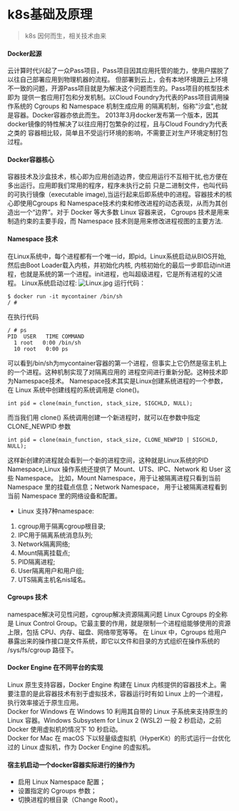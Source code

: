 # k8s基础及原理
> k8s 因何而生，相关技术由来

#### Docker起源
云计算时代兴起了一众Pass项目，Pass项目因其应用托管的能力，使用户摆脱了以往自己部署应用到物理机器的流程。
但部署到云上，会有本地环境跟云上环境不一致的问题，开源Pass项目就是为解决这个问题而生的。Pass项目的核型技术即为
提供一套应用打包和分发机制。以Cloud Foundry为代表的Pass项目调用操作系统的 Cgroups 和 Namespace 机制生成应用
的隔离机制，俗称"沙盒",也就是容器。Docker容器亦依此而生。
2013年3月docker发布第一个版本，因其docker镜像的特性解决了以往应用打包繁杂的过程，且与Cloud Foundry为代表之类的
容器相比较，简单且不受运行环境的影响，不需要正对生产环境定制打包过程。

#### Docker容器核心
容器技术及沙盒技术，核心即为应用创造边界，使应用运行不互相干扰,也方便在多出运行。应用即我们常用的程序，程序未执行之前
只是二进制文件，也叫代码的可执行镜像（executable image),当运行起来后即系统中的进程。容器技术的核心即使用Cgroups 
和 Namespace技术约束和修改进程的动态表现，从而为其创造出一个“边界”。对于 Docker 等大多数 Linux 容器来说，
Cgroups 技术是用来制造约束的主要手段，而 Namespace 技术则是用来修改进程视图的主要方法.

#### Namespace 技术
在Linux系统中，每个进程都有一个唯一id，即pid。Linux系统启动从BIOS开始,然后由Boot Loader载入内核，并初始化内核,
内核初始化的最后一步即启动init进程，也就是系统的第一个进程。init进程，也叫超级进程，它是所有进程的父进程。
Linux系统启动过程:
![Linux.jpg](https://chevereto.zhuangzexin.top/images/2020/12/29/Linux.jpg)
运行代码：
```shell
$ docker run -it mycontainer /bin/sh
/ #
```
在执行代码
```shell script
/ # ps
PID  USER   TIME COMMAND
  1 root   0:00 /bin/sh
  10 root   0:00 ps
```
可以看到/bin/sh为mycontainer容器的第一个进程，但事实上它仍然是宿主机上的一个进程。这种机制实现了对隔离应用的
进程空间进行重新分配。这种技术即为Namespace技术。
Namespace技术其实是Linux创建系统进程的一个参数，在 Linux 系统中创建线程的系统调用是 clone()。
```shell script
int pid = clone(main_function, stack_size, SIGCHLD, NULL); 
```
而当我们用 clone() 系统调用创建一个新进程时，就可以在参数中指定 CLONE_NEWPID 参数
```shell script
int pid = clone(main_function, stack_size, CLONE_NEWPID | SIGCHLD, NULL); 
```
这样新创建的进程就会看到一个新的进程空间，这种就是Linux系统的PID Namespace,Linux 操作系统还提供了 Mount、UTS、IPC、Network 
和 User 这些 Namespace。
比如，Mount Namespace，用于让被隔离进程只看到当前 Namespace 里的挂载点信息；Network Namespace，
用于让被隔离进程看到当前 Namespace 里的网络设备和配置。
- Linux 支持7种namespace:
1. cgroup用于隔离cgroup根目录;
2. IPC用于隔离系统消息队列;
3. Network隔离网络;
4. Mount隔离挂载点;
5. PID隔离进程;
6. User隔离用户和用户组;
7. UTS隔离主机名nis域名。

#### Cgroups 技术
namespace解决可见性问题，cgroup解决资源隔离问题
Linux Cgroups 的全称是 Linux Control Group。它最主要的作用，就是限制一个进程组能够使用的资源上限，包括 CPU、内存、磁盘、网络带宽等等。
在 Linux 中，Cgroups 给用户暴露出来的操作接口是文件系统，即它以文件和目录的方式组织在操作系统的 /sys/fs/cgroup 路径下。


####  Docker Engine 在不同平台的实现
Linux 原生支持容器，Docker Engine 构建在 Linux 内核提供的容器技术上。需要注意的是此容器技术有别于虚拟技术，容器运行时有如 Linux 上的一个进程，执行效率接近于原生应用。<br>
Docker for Windows 在 Windows 10 利用其自带的 Linux 子系统来支持原生的 Linux 容器。Windows Subsystem for Linux 2 (WSL2) 一般 2 秒启动，之前 Docker 使用虚拟机的情况下 10 秒启动。<br>
Docker for Mac 在 macOS 下以轻量级虚拟机（HyperKit）的形式运行一台优化过的 Linux 虚拟机，作为 Docker Engine 的虚拟机。<br>

####  宿主机启动一个docker容器实际进行的操作为
- 启用 Linux Namespace 配置；
- 设置指定的 Cgroups 参数；
- 切换进程的根目录（Change Root）。
